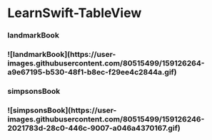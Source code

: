 # LearnSwift-TableView
<h3> landmarkBook <h3>
 ![landmarkBook](https://user-images.githubusercontent.com/80515499/159126264-a9e67195-b530-48f1-b8ec-f29ee4c2844a.gif)


<h3> simpsonsBook <h3>
   ![simpsonsBook](https://user-images.githubusercontent.com/80515499/159126246-2021783d-28c0-446c-9007-a046a4370167.gif)
  
